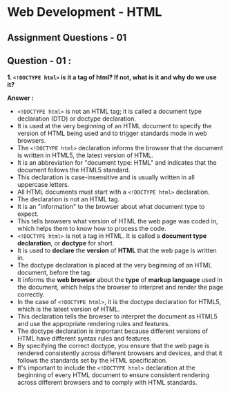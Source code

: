 # **Web Development - HTML**
## **Assignment Questions - 01**
## **Question - 01 :**

**1.  `<!DOCTYPE html>` is it a tag of html? If not, what is it and why do we use it?**


**Answer :**

- `<!DOCTYPE html>` is not an HTML tag; it is called a document type declaration (DTD) or doctype declaration. 
- It is used at the very beginning of an HTML document to specify the version of HTML being used and to trigger standards mode in web browsers.
- The `<!DOCTYPE html>` declaration informs the browser that the document is written in HTML5, the latest version of HTML. 
- It is an abbreviation for "document type: HTML" and indicates that the document follows the HTML5 standard. 
- This declaration is case-insensitive and is usually written in all uppercase letters.
- All HTML documents must start with a `<!DOCTYPE html>` declaration.
- The declaration is not an HTML tag.
- It is an "information" to the browser about what document type to expect.
- This tells browsers what version of HTML the web page was coded in, which helps them to know how to process the code.
- `<!DOCTYPE html>` is not a tag in HTML. It is called a **document type declaration**, or **doctype** for short. 
- It is used to **declare** the **version** of **HTML** that the web page is written in.
- The doctype declaration is placed at the very beginning of an HTML document, before the <html> tag. 
- It informs the **web browser** about the **type** of **markup language** used in the document, which helps the browser to interpret and render the page correctly.
- In the case of `<!DOCTYPE html>`, it is the doctype declaration for HTML5, which is the latest version of HTML. 
- This declaration tells the browser to interpret the document as HTML5 and use the appropriate rendering rules and features.
- The doctype declaration is important because different versions of HTML have different syntax rules and features.
- By specifying the correct doctype, you ensure that the web page is rendered consistently across different browsers and devices, and that it follows the standards set by the HTML specification.
- It's important to include the `<!DOCTYPE html>` declaration at the beginning of every HTML document to ensure consistent rendering across different browsers and to comply with HTML standards.